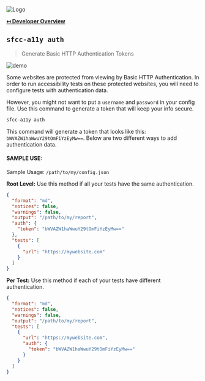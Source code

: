![Logo](https://sfccdevops.s3.amazonaws.com/logo-128.png "Logo")

**[↤ Developer Overview](../README.md#developer-overview)**

`sfcc-a11y auth`
---

> Generate Basic HTTP Authentication Tokens

![demo](https://sfcc-a11y.s3.amazonaws.com/auth.gif?v=1.3.1)

Some websites are protected from viewing by Basic HTTP Authentication. In order to run accessibility tests on these protected websites, you will need to configure tests with authentication data.

However, you might not want to put a `username` and `password` in your config file. Use this command to generate a token that will keep your info secure.

```bash
sfcc-a11y auth
```

This command will generate a token that looks like this:  `bWVAZW1haWwuY29tOmFiYzEyMw==`.  Below are two different ways to add authentication data.

#### SAMPLE USE:

Sample Usage: `/path/to/my/config.json`

**Root Level:** Use this method if all your tests have the same authentication.

```json
{
  "format": "md",
  "notices": false,
  "warnings": false,
  "output": "/path/to/my/report",
  "auth": {
    "token": "bWVAZW1haWwuY29tOmFiYzEyMw=="
  },
  "tests": [
    {
      "url": "https://mywebsite.com"
    }
  ]
}
```

**Per Test:** Use this method if each of your tests have different authentication.

```json
{
  "format": "md",
  "notices": false,
  "warnings": false,
  "output": "/path/to/my/report",
  "tests": [
    {
      "url": "https://mywebsite.com",
      "auth": {
        "token": "bWVAZW1haWwuY29tOmFiYzEyMw=="
      }
    }
  ]
}
```
